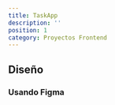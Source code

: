 ```yaml
---
title: TaskApp
description: ''
position: 1
category: Proyectos Frontend
---
```



## Diseño

### Usando Figma
